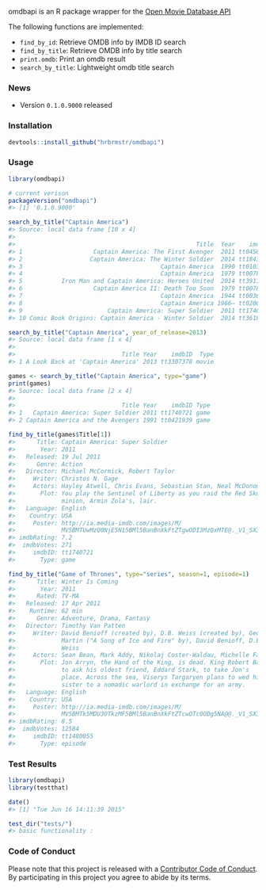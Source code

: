 <!-- README.md is generated from README.Rmd. Please edit that file -->
omdbapi is an R package wrapper for the [Open Movie Database API](http://www.omdbapi.com/)

The following functions are implemented:

-   `find_by_id`: Retrieve OMDB info by IMDB ID search
-   `find_by_title`: Retrieve OMDB info by title search
-   `print.omdb`: Print an omdb result
-   `search_by_title`: Lightweight omdb title search

### News

-   Version `0.1.0.9000` released

### Installation

``` r
devtools::install_github("hrbrmstr/omdbapi")
```

### Usage

``` r
library(omdbapi)

# current verison
packageVersion("omdbapi")
#> [1] '0.1.0.9000'

search_by_title("Captain America")
#> Source: local data frame [10 x 4]
#> 
#>                                                   Title  Year    imdbID   Type
#> 1                    Captain America: The First Avenger  2011 tt0458339  movie
#> 2                   Captain America: The Winter Soldier  2014 tt1843866  movie
#> 3                                       Captain America  1990 tt0103923  movie
#> 4                                       Captain America  1979 tt0078937  movie
#> 5           Iron Man and Captain America: Heroes United  2014 tt3911200  movie
#> 6                    Captain America II: Death Too Soon  1979 tt0078938  movie
#> 7                                       Captain America  1944 tt0036697  movie
#> 8                                       Captain America 1966– tt0206474 series
#> 9                        Captain America: Super Soldier  2011 tt1740721   game
#> 10 Comic Book Origins: Captain America - Winter Soldier  2014 tt3618126  movie

search_by_title("Captain America", year_of_release=2013)
#> Source: local data frame [1 x 4]
#> 
#>                              Title Year    imdbID  Type
#> 1 A Look Back at 'Captain America' 2013 tt3307378 movie

games <- search_by_title("Captain America", type="game")
print(games)
#> Source: local data frame [2 x 4]
#> 
#>                              Title Year    imdbID Type
#> 1   Captain America: Super Soldier 2011 tt1740721 game
#> 2 Captain America and the Avengers 1991 tt0421939 game

find_by_title(games$Title[1])
#>      Title: Captain America: Super Soldier
#>       Year: 2011
#>   Released: 19 Jul 2011
#>      Genre: Action
#>   Director: Michael McCormick, Robert Taylor
#>     Writer: Christos N. Gage
#>     Actors: Hayley Atwell, Chris Evans, Sebastian Stan, Neal McDonough
#>       Plot: You play the Sentinel of Liberty as you raid the Red Skull's scientist
#>             minion, Armin Zola's, lair.
#>   Language: English
#>    Country: USA
#>     Poster: http://ia.media-imdb.com/images/M/
#>             MV5BMTUwMzQ0NjE5N15BMl5BanBnXkFtZTgwODI3MzQxMTE@._V1_SX300.jpg
#> imdbRating: 7.2
#>  imdbVotes: 271
#>     imdbID: tt1740721
#>       Type: game

find_by_title("Game of Thrones", type="series", season=1, episode=1)
#>      Title: Winter Is Coming
#>       Year: 2011
#>      Rated: TV-MA
#>   Released: 17 Apr 2011
#>    Runtime: 62 min
#>      Genre: Adventure, Drama, Fantasy
#>   Director: Timothy Van Patten
#>     Writer: David Benioff (created by), D.B. Weiss (created by), George R.R.
#>             Martin ("A Song of Ice and Fire" by), David Benioff, D.B.
#>             Weiss
#>     Actors: Sean Bean, Mark Addy, Nikolaj Coster-Waldau, Michelle Fairley
#>       Plot: Jon Arryn, the Hand of the King, is dead. King Robert Baratheon plans
#>             to ask his oldest friend, Eddard Stark, to take Jon's
#>             place. Across the sea, Viserys Targaryen plans to wed his
#>             sister to a nomadic warlord in exchange for an army.
#>   Language: English
#>    Country: USA
#>     Poster: http://ia.media-imdb.com/images/M/
#>             MV5BMTk5MDU3OTkzMF5BMl5BanBnXkFtZTcwOTc0ODg5NA@@._V1_SX300.jpg
#> imdbRating: 8.5
#>  imdbVotes: 12584
#>     imdbID: tt1480055
#>       Type: episode
```

### Test Results

``` r
library(omdbapi)
library(testthat)

date()
#> [1] "Tue Jun 16 14:11:39 2015"

test_dir("tests/")
#> basic functionality :
```

### Code of Conduct

Please note that this project is released with a [Contributor Code of Conduct](CONDUCT.md). By participating in this project you agree to abide by its terms.
